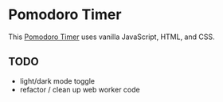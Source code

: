 # Pomodoro Timer

This [Pomodoro Timer](https://woojinv.github.io/pomodoro-timer-v2/) uses vanilla JavaScript, HTML, and CSS.

## TODO

- light/dark mode toggle
- refactor / clean up web worker code
